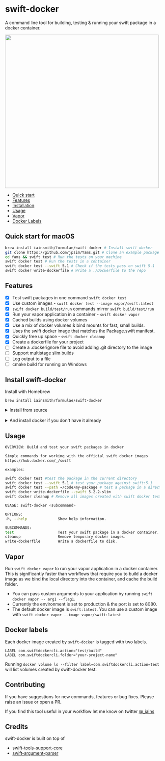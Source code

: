 # swift-docker

A command line tool for building, testing & running your swift package in a docker container.

<img src="https://s3.eu-west-2.amazonaws.com/iainpublicgifs/swift-docker-small.gif" width="500">

* [Quick start](#quick-start-for-macOS)
* [Features](#Features)
* [Installation](#Install-swift-docker)
* [Usage](#Usage)
* [Vapor](#Vapor)
* [Docker Labels](#docker-labels)

## Quick start for macOS

```sh
brew install iainsmith/formulae/swift-docker # Install swift docker
git clone https://github.com/jpsim/Yams.git # Clone an example package
cd Yams && swift test # Run the tests on your machine
swift docker test # Run the tests in a container
swift docker test --swift 5.1 # Check if the tests pass on swift 5.1
swift docker write-dockerfile # Write a ./Dockerfile to the repo
```

## Features

* [x] Test swift packages in one command `swift docker test`
* [x] Use custom images - `swift docker test --image vapor/swift:latest`
* [x] `swift docker build/test/run` commands mirror `swift build/test/run`
* [x] Run your vapor application in a container - `swift docker vapor`
* [x] Cached builds using docker volumes
* [x] Use a mix of docker volumes & bind mounts for fast, small builds.
* [x] Uses the swift docker image that matches the Package.swift manifest.
* [x] Quickly free up space - `swift docker cleanup`
* [x] Create a dockerfile for your project
* [ ] Create a .dockerignore file to avoid adding .git directory to the image
* [ ] Support multistage slim builds
* [ ] Log output to a file
* [ ] cmake build for running on Windows

## Install swift-docker

Install with Homebrew
```sh
brew install iainsmith/formulae/swift-docker
```
<details>
<summary>
Install from source
</summary>
<pre>
> git clone https://github.com/iainsmith/swift-docker-cli.git
> cd swift-docker
> swift build -c release --disable-sandbox
# copy the binary to somewhere in your path.
> cp ./.build/release/swift-docker ~/bin
</pre>
</details>
</br>

<details>
<summary>
And install docker if you don't have it already
</summary>

* Download the [Docker Mac App](https://www.docker.com/docker-mac).
* Or alternatively install via homebrew `brew cask install docker`
</details>

## Usage

```bash
OVERVIEW: Build and test your swift packages in docker

Simple commands for working with the official swift docker images
https://hub.docker.com/_/swift

examples:

swift docker test #test the package in the current directory
swift docker test --swift 5.1 # test your package against swift:5.1
swift docker test --path ~/code/my-package # test a package in a directory
swift docker write-dockerfile --swift 5.2.2-slim
swift docker cleanup # Remove all images created with swift docker test

USAGE: swift-docker <subcommand>

OPTIONS:
-h, --help              Show help information.

SUBCOMMANDS:
test                    Test your swift package in a docker container.
cleanup                 Remove temporary docker images.
write-dockerfile        Write a dockerfile to disk.
```

## Vapor

Run `swift docker vapor` to run your vapor application in a docker container. This is significantly faster than workflows that require you
to build a docker image as we bind the local directory into the container, and cache the build folder.

* You can pass custom arguments to your application by running `swift docker vapor -- arg1 --flag1`.
* Currently the environment is set to production & the port is set to 8080.
* The default docker image is `swift:latest`. You can use a custom image with `swift docker vapor --image vapor/swift:latest`

## Docker labels

Each docker image created by `swift-docker` is tagged with two labels.

```
LABEL com.swiftdockercli.action="test/build"
LABEL com.swiftdockercli.folder="your-project-name"
```

Running `docker volume ls --filter label=com.swiftdockercli.action=test` will list volumes created by swift-docker test.

## Contributing

If you have suggestions for new commands, features or bug fixes. Please raise an issue or open a PR.

If you find this tool useful in your workflow let me know on twitter [@_iains](https://twitter.com/_iains)

## Credits

swift-docker is built on top of

* [swift-tools-support-core](https://github.com/apple/swift-tools-support-core)
* [swift-argument-parser](https://github.com/apple/swift-argument-parser)
